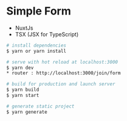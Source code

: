 # Simple Form

* NuxtJs
* TSX (JSX for TypeScript)

```bash
# install dependencies
$ yarn or yarn install

# serve with hot reload at localhost:3000
$ yarn dev
* router : http://localhost:3000/join/form

# build for production and launch server
$ yarn build
$ yarn start

# generate static project
$ yarn generate
```

